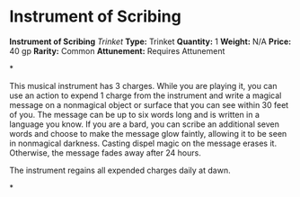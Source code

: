 # Instrument of Scribing

**Instrument of Scribing**
_Trinket_
**Type:** Trinket
**Quantity:** 1
**Weight:** N/A
**Price:** 40 gp
**Rarity:** Common
**Attunement:** Requires Attunement

*<p class="Core-Styles_Core-Body">This musical instrument has 3 charges. While you are playing it, you can use an action to expend 1 charge from the instrument and write a magical message on a nonmagical object or surface that you can see within 30 feet of you. The message can be up to six words long and is written in a language you know. If you are a bard, you can scribe an additional seven words and choose to make the message glow faintly, allowing it to be seen in nonmagical darkness. Casting <span class="Serif-Character-Style_Italic-Serif">dispel magic</span> on the message erases it. Otherwise, the message fades away after<span class="No-Break"> 24 hours.</span></p>
<p class="Core-Styles_Core-Body">The instrument regains all expended charges dail<span class="No-Break">y at dawn.</span></p>*